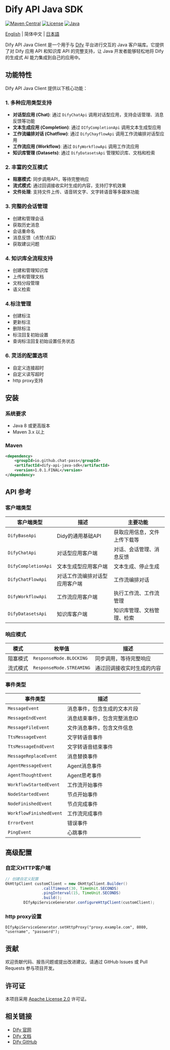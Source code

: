 # Dify API Java SDK

[![Maven Central](https://img.shields.io/maven-central/v/io.github.imfangs/dify-java-client.svg)](https://search.maven.org/search?q=g:io.github.imfangs%20AND%20a:dify-java-client)
[![License](https://img.shields.io/github/license/imfangs/dify-java-client)](https://github.com/imfangs/dify-java-client/blob/main/LICENSE)
[![Java](https://img.shields.io/badge/Java-8%2B-blue)](https://www.java.com)

[English](README_EN.md) | 简体中文 | [日本語](README_JP.md)

Dify API Java Client 是一个用于与 [Dify](https://dify.ai) 平台进行交互的 Java 客户端库。它提供了对 Dify 应用 API 和知识库 API 的完整支持，让 Java 开发者能够轻松地将 Dify 的生成式 AI 能力集成到自己的应用中。

## 功能特性

Dify API Java Client 提供以下核心功能：

### 1. 多种应用类型支持

- **对话型应用 (Chat)**: 通过 `DifyChatApi` 调用对话型应用，支持会话管理、消息反馈等功能
- **文本生成应用 (Completion)**: 通过 `DIfyCompletionApi` 调用文本生成型应用
- **工作流编排对话 (Chatflow)**: 通过 `DifyChayflowApi` 调用工作流编排对话型应用
- **工作流应用 (Workflow)**: 通过 `DifyWorkflowApi` 调用工作流应用
- **知识库管理 (Datasets)**: 通过 `DifyDatasetsApi` 管理知识库、文档和检索

### 2. 丰富的交互模式

- **阻塞模式**: 同步调用API，等待完整响应
- **流式模式**: 通过回调接收实时生成的内容，支持打字机效果
- **文件处理**: 支持文件上传、语音转文字、文字转语音等多媒体功能

### 3. 完整的会话管理

- 创建和管理会话
- 获取历史消息
- 会话重命名
- 消息反馈（点赞/点踩）
- 获取建议问题

### 4. 知识库全流程支持

- 创建和管理知识库
- 上传和管理文档
- 文档分段管理
- 语义检索


### 4.标注管理
- 创建标注
- 更新标注
- 删除标注
- 标注回复初始设置
- 查询标注回复初始设置任务状态


### 6. 灵活的配置选项

- 自定义连接超时
- 自定义读写超时
- http proxy支持

## 安装

### 系统要求

- Java 8 或更高版本
- Maven 3.x 以上

### Maven

```xml
<dependency>
    <groupId>io.github.chat-pass</groupId>
    <artifactId>dify-api-java-sdk</artifactId>
    <version>1.0.1.FINAL</version>
</dependency>
```

## API 参考

### 客户端类型

| 客户端类型          | 描述                           | 主要功能                     |
| ------------------- | ------------------------------ | ---------------------------- |
| `DifyBaseApi`       | Didy的通用基础API              | 获取应用信息，文件上传下载等 |
| `DifyChatApi`       | 对话型应用客户端               | 对话、会话管理、消息反馈     |
| `DifyCompletionApi` | 文本生成型应用客户端           | 文本生成、停止生成           |
| `DifyChatFlowApi`   | 对话工作流编排对话型应用客户端 | 工作流编排对话               |
| `DifyWorkflowApi`   | 工作流应用客户端               | 执行工作流、工作流管理       |
| `DifyDatasetsApi`   | 知识库客户端                   | 知识库管理、文档管理、检索   |

### 响应模式

| 模式     | 枚举值                   | 描述                       |
| -------- | ------------------------ | -------------------------- |
| 阻塞模式 | `ResponseMode.BLOCKING`  | 同步调用，等待完整响应     |
| 流式模式 | `ResponseMode.STREAMING` | 通过回调接收实时生成的内容 |

### 事件类型

| 事件类型                | 描述                         |
| ----------------------- | ---------------------------- |
| `MessageEvent`          | 消息事件，包含生成的文本片段 |
| `MessageEndEvent`       | 消息结束事件，包含完整消息ID |
| `MessageFileEvent`      | 文件消息事件，包含文件信息   |
| `TtsMessageEvent`       | 文字转语音事件               |
| `TtsMessageEndEvent`    | 文字转语音结束事件           |
| `MessageReplaceEvent`   | 消息替换事件                 |
| `AgentMessageEvent`     | Agent消息事件                |
| `AgentThoughtEvent`     | Agent思考事件                |
| `WorkflowStartedEvent`  | 工作流开始事件               |
| `NodeStartedEvent`      | 节点开始事件                 |
| `NodeFinishedEvent`     | 节点完成事件                 |
| `WorkflowFinishedEvent` | 工作流完成事件               |
| `ErrorEvent`            | 错误事件                     |
| `PingEvent`             | 心跳事件                     |

## 高级配置

### 自定义HTTP客户端

```java
// 创建自定义配置
OkHttpClient customClient = new OkHttpClient.Builder()
                .callTimeout(30, TimeUnit.SECONDS)
                .pingInterval(15, TimeUnit.SECONDS)
                .build();
        DIfyApiServiceGenerator.configureHttpClient(customClient);
```

### http proxy设置

```
DIfyApiServiceGenerator.setHttpProxy("proxy.example.com", 8080, "username", "password");
```

## 贡献

欢迎贡献代码、报告问题或提出改进建议。请通过 GitHub Issues 或 Pull Requests 参与项目开发。

## 许可证

本项目采用 [Apache License 2.0](LICENSE) 许可证。

## 相关链接

- [Dify 官网](https://dify.ai)
- [Dify 文档](https://docs.dify.ai)
- [Dify GitHub](https://github.com/langgenius/dify)